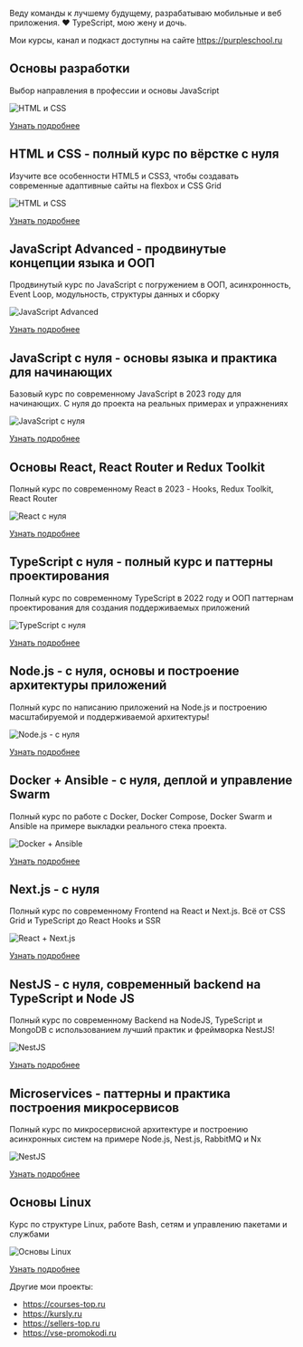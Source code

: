 Веду команды к лучшему будущему, разрабатываю мобильные и веб приложения. ❤️ TypeScript, мою жену и дочь.

Мои курсы, канал и подкаст доступны на сайте https://purpleschool.ru

## Основы разработки
Выбор направления в профессии и основы JavaScript

![HTML и CSS](http://cdn-bucket.hb.bizmrg.com/purple-images/courses/undefined/%C3%90%C2%9E%C3%90%C2%B1%C3%90%C2%BB%C3%90%C2%BE%C3%90%C2%B6%C3%90%C2%BA%C3%90%C2%B0-code-basics.jpg)

[Узнать подробнее](https://purpleschool.ru/course/code-basics)

## HTML и CSS - полный курс по вёрстке с нуля
Изучите все особенности HTML5 и CSS3, чтобы создавать современные адаптивные сайты на flexbox и CSS Grid

![HTML и CSS](http://cdn-bucket.hb.bizmrg.com/purple-images/courses/undefined/%C3%90%C2%9E%C3%90%C2%B1%C3%90%C2%BB%C3%90%C2%BE%C3%90%C2%B6%C3%90%C2%BA%C3%90%C2%B0.jpg)

[Узнать подробнее](https://purpleschool.ru/course/html-css)

## JavaScript Advanced - продвинутые концепции языка и ООП
Продвинутый курс по JavaScript с погружением в ООП, асинхронность, Event Loop, модульность, структуры данных и сборку

![JavaScript Advanced](http://cdn-bucket.hb.bizmrg.com/purple-images/courses/undefined/%C3%90%C2%9E%C3%90%C2%B1%C3%90%C2%BB%C3%90%C2%BE%C3%90%C2%B6%C3%90%C2%BA%C3%90%C2%B0-adv.jpg)

[Узнать подробнее](https://purpleschool.ru/course/javascript-basics)

## JavaScript с нуля - основы языка и практика для начинающих
Базовый курс по современному JavaScript в 2023 году для начинающих. С нуля до проекта на реальных примерах и упражнениях

![JavaScript с нуля](https://cdn-bucket.hb.bizmrg.com/purple-images/documents/cover-javascript.jpg)

[Узнать подробнее](https://purpleschool.ru/course/javascript-basics)

## Основы React, React Router и Redux Toolkit
Полный курс по современному React в 2023 - Hooks, Redux Toolkit, React Router

![React с нуля](https://cdn-bucket.hb.ru-msk.vkcs.cloud/purple-images/courses/undefined/%D0%9E%D0%B1%D0%BB%D0%BE%D0%B6%D0%BA%D0%B0-react.jpg)

[Узнать подробнее](https://purpleschool.ru/course/react-redux)

## TypeScript с нуля - полный курс и паттерны проектирования
Полный курс по современному TypeScript в 2022 году и ООП паттернам проектирования для создания поддерживаемых приложений

![TypeScript с нуля](http://cdn-bucket.hb.bizmrg.com/purple-images/courses/undefined/4412496_bdce.jpeg)

[Узнать подробнее](https://purpleschool.ru/course/typescript)


## Node.js - с нуля, основы и построение архитектуры приложений
Полный курс по написанию приложений на Node.js и построению масштабируемой и поддерживаемой архитектуры!

![Node.js - с нуля](http://cdn-bucket.hb.bizmrg.com/purple-images/courses/undefined/4258394_ffaf.jpeg)

[Узнать подробнее](https://purpleschool.ru/course/nodejs)


## Docker + Ansible - с нуля, деплой и управление Swarm
Полный курс по работе с Docker, Docker Compose, Docker Swarm и Ansible на примере выкладки реального стека проекта.

![Docker + Ansible](http://cdn-bucket.hb.bizmrg.com/purple-images/courses/undefined/4068616_19d3.jpeg)

[Узнать подробнее](https://purpleschool.ru/course/docker)


## Next.js - с нуля
Полный курс по современному Frontend на React и Next.js. Всё от CSS Grid и TypeScript до React Hooks и SSR

![React + Next.js](http://cdn-bucket.hb.bizmrg.com/purple-images/courses/undefined/3965984_9788_2.jpeg)

[Узнать подробнее](https://purpleschool.ru/course/nextjs)


## NestJS - с нуля, современный backend на TypeScript и Node JS
Полный курс по современному Backend на NodeJS, TypeScript и MongoDB с использованием лучший практик и фреймворка NestJS!

![NestJS](http://cdn-bucket.hb.bizmrg.com/purple-images/courses/undefined/3885462_283e_2.jpeg)

[Узнать подробнее](https://purpleschool.ru/course/nestjs)

## Microservices - паттерны и практика построения микросервисов
Полный курс по микросервисной архитектуре и построению асинхронных систем на примере Node.js, Nest.js, RabbitMQ и Nx

![NestJS](http://cdn-bucket.hb.bizmrg.com/purple-images/courses/undefined/%D0%9E%D0%B1%D0%BB%D0%BE%D0%B6%D0%BA%D0%B0.jpg)

[Узнать подробнее](https://purpleschool.ru/course/microservices)

## Основы Linux
Курс по структуре Linux, работе Bash, сетям и управлению пакетами и службами

![Основы Linux](http://cdn-bucket.hb.bizmrg.com/purple-images/courses/undefined/%C3%90%C2%9E%C3%90%C2%B1%C3%90%C2%BB%C3%90%C2%BE%C3%90%C2%B6%C3%90%C2%BA%C3%90%C2%B0-linux.jpg)

[Узнать подробнее](https://purpleschool.ru/course/linux)

Другие мои проекты:
- https://courses-top.ru
- https://kursly.ru
- https://sellers-top.ru
- https://vse-promokodi.ru
